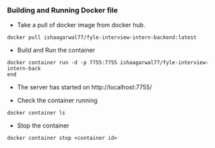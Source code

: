 ### Building and Running Docker file

- Take a pull of docker image from docker hub.
```
docker pull ishaagarwal77/fyle-interview-intern-backend:latest
```

- Build and Run the container 

```
docker container run -d -p 7755:7755 ishaagarwal77/fyle-interview-intern-back
end
```

- The server has started on http://localhost:7755/

- Check the container running 

```
docker container ls
```

- Stop the container

```
docker container stop <container id>
```